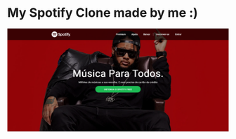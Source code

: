 <p float="left">
<h1>My Spotify Clone made by me :)</h1>
 <img src="./img/add.png" width="1000" />

</p>

